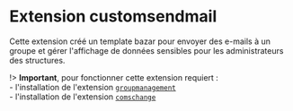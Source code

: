 # Extension customsendmail

Cette extension créé un template bazar pour envoyer des e-mails à un groupe et gérer l'affichage de données sensibles pour les administrateurs des structures.

!> **Important**, pour fonctionner cette extension requiert :  
    - l'installation de l'extension [`groupmanagement`](https://github.com/J9rem/yeswiki-extension-groupmanagement#fran%C3%A7ais)  
    - l'installation de l'extension [`comschange`](https://github.com/J9rem/yeswiki-extension-comschange#fran%C3%A7ais)

